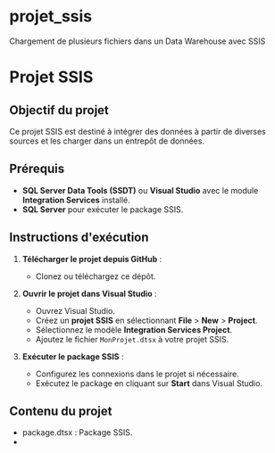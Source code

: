 # projet_ssis
 Chargement de plusieurs fichiers dans un Data Warehouse avec SSIS
# Projet SSIS 

## Objectif du projet
Ce projet SSIS est destiné à intégrer des données à partir de diverses sources et les charger dans un entrepôt de données.

## Prérequis
- **SQL Server Data Tools (SSDT)** ou **Visual Studio** avec le module **Integration Services** installé.
- **SQL Server** pour exécuter le package SSIS.

## Instructions d'exécution
1. **Télécharger le projet depuis GitHub** :
   - Clonez ou téléchargez ce dépôt.

2. **Ouvrir le projet dans Visual Studio** :
   - Ouvrez Visual Studio.
   - Créez un **projet SSIS** en sélectionnant **File** > **New** > **Project**.
   - Sélectionnez le modèle **Integration Services Project**.
   - Ajoutez le fichier `MonProjet.dtsx` à votre projet SSIS.

3. **Exécuter le package SSIS** :
   - Configurez les connexions dans le projet si nécessaire.
   - Exécutez le package en cliquant sur **Start** dans Visual Studio.

## Contenu du projet
- package.dtsx : Package SSIS.
- 
